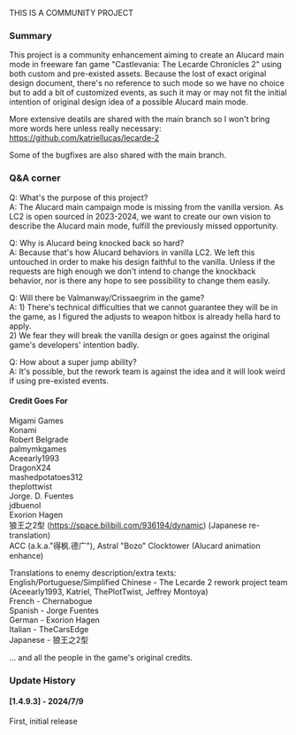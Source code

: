 THIS IS A COMMUNITY PROJECT

### Summary ###

This project is a community enhancement aiming to create an Alucard main mode in freeware fan game "Castlevania: The Lecarde Chronicles 2" using both custom and pre-existed assets.
Because the lost of exact original design document, there's no reference to such mode so we have no choice but to add a bit of customized events, as such it may or may not fit the initial intention of original design idea of a possible Alucard main mode.

More extensive deatils are shared with the main branch so I won't bring more words here unless really necessary: 
https://github.com/katriellucas/lecarde-2

Some of the bugfixes are also shared with the main branch.

### Q&A corner ###

Q: What's the purpose of this project?  
A: The Alucard main campaign mode is missing from the vanilla version. As LC2 is open sourced in 2023-2024, we want to create our own vision to describe the Alucard main mode, fulfill the previously missed opportunity.  

Q: Why is Alucard being knocked back so hard?  
A: Because that's how Alucard behaviors in vanilla LC2. We left this untouched in order to make his design faithful to the vanilla. Unless if the requests are high enough we don't intend to change the knockback behavior, nor is there any hope to see possibility to change them easily.  

Q: Will there be Valmanway/Crissaegrim in the game?  
A: 1) There's technical difficulties that we cannot guarantee they will be in the game, as I figured the adjusts to weapon hitbox is already hella hard to apply.  
2) We fear they will break the vanilla design or goes against the original game's developers' intention badly.   

Q: How about a super jump ability?  
A: It's possible, but the rework team is against the idea and it will look weird if using pre-existed events.  

#### Credit Goes For ####
Migami Games  
Konami  
Robert Belgrade  
palmymkgames  
Aceearly1993  
DragonX24  
mashedpotatoes312  
theplottwist  
Jorge. D. Fuentes  
jdbuenol  
Exorion Hagen  
狼王之2型 (https://space.bilibili.com/936194/dynamic) (Japanese re-translation)  
ACC (a.k.a."得枫.德广"), Astral "Bozo" Clocktower (Alucard animation enhance)    

Translations to enemy description/extra texts:  
English/Portuguese/Simplified Chinese - The Lecarde 2 rework project team (Aceearly1993, Katriel, ThePlotTwist, Jeffrey Montoya)  
French - Chernabogue  
Spanish - Jorge Fuentes  
German - Exorion Hagen  
Italian - TheCarsEdge  
Japanese - 狼王之2型  

... and all the people in the game's original credits.  


### Update History ###

#### [1.4.9.3] - 2024/7/9 #### 

First, initial release
